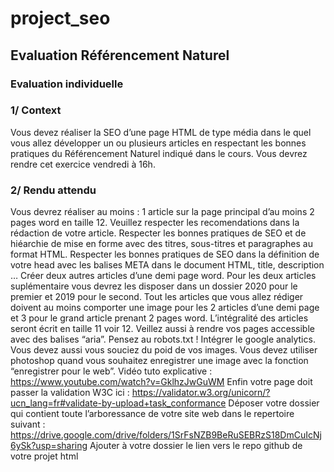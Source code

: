 # project_seo
## Evaluation Référencement Naturel
### Evaluation individuelle

### 1/ Context
Vous devez réaliser la SEO d’une page HTML de type média dans le quel vous allez développer un ou plusieurs articles en respectant les bonnes pratiques du Référencement Naturel indiqué dans le cours. Vous devrez rendre cet exercice vendredi à 16h.
### 2/ Rendu attendu
Vous devrez réaliser au moins :
1 article sur la page principal d’au moins 2 pages word en taille 12. Veuillez respecter les recomendations dans la rédaction de votre article.
Respecter les bonnes pratiques de SEO et de hiéarchie de mise en forme avec des titres, sous-titres et paragraphes au format HTML.
Respecter les bonnes pratiques de SEO dans la définition de votre head avec les balises META dans le document HTML, title, description …
Créer deux autres articles d’une demi page word.
Pour les deux articles suplémentaire vous devrez les disposer dans un dossier 2020 pour le premier et 2019 pour le second.
Tout les articles que vous allez rédiger doivent au moins comporter une image pour les 2 articles d’une demi page et 3 pour le grand article prenant 2 pages word.
L’intégralité des articles seront écrit en taille 11 voir 12.
Veillez aussi à rendre vos pages accessible avec des balises “aria”.
Pensez au robots.txt !
Intégrer le google analytics.
Vous devez aussi vous souciez du poid de vos images. Vous devez utiliser photoshop quand vous souhaitez enregistrer une image avec la fonction “enregistrer pour le web”. Vidéo tuto explicative : https://www.youtube.com/watch?v=GklhzJwGuWM
Enfin votre page doit passer la validation W3C ici : https://validator.w3.org/unicorn/?ucn_lang=fr#validate-by-upload+task_conformance
Déposer votre dossier qui contient toute l’arboressance de votre site web dans le repertoire suivant : https://drive.google.com/drive/folders/1SrFsNZB9BeRuSEBRzS18DmCuIcNj6ySk?usp=sharing
Ajouter à votre dossier le lien vers le repo github de votre projet html

